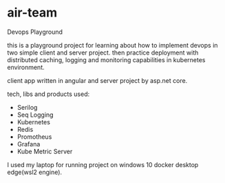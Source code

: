 # air-team
Devops Playground

this is a playground project for learning about how to implement devops in two simple client and server project. 
then practice deployment with distributed caching, logging and monitoring capabilities in kubernetes environment.

client app written in angular and server project by asp.net core.

tech, libs and products used:

- Serilog
- Seq Logging
- Kubernetes
- Redis
- Promotheus
- Grafana
- Kube Metric Server

I used my laptop for running project on windows 10 docker desktop edge(wsl2 engine).
